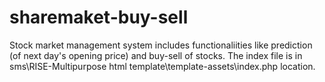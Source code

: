 # sharemaket-buy-sell
Stock market management system includes functionaliities like prediction (of next day's opening price) and buy-sell of stocks.  The index file is in sms\RISE-Multipurpose html template\template-assets\index.php location.
